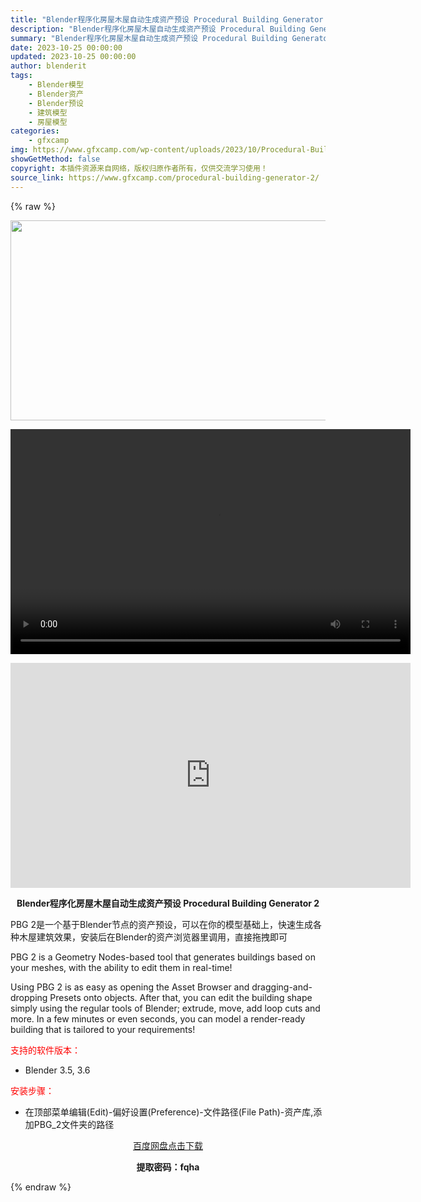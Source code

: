 ```yaml
---
title: "Blender程序化房屋木屋自动生成资产预设 Procedural Building Generator 2"
description: "Blender程序化房屋木屋自动生成资产预设 Procedural Building Generator 2 PBG 2是一个基于Blender节点的资产预设，可以在你的模型基础上，快速生成各种木屋建..."
summary: "Blender程序化房屋木屋自动生成资产预设 Procedural Building Generator 2 PBG 2是一个基于Blender节点的资产预设，可以在你的模型基础上，快速生成各种木屋建..."
date: 2023-10-25 00:00:00
updated: 2023-10-25 00:00:00
author: blenderit
tags: 
    - Blender模型
    - Blender资产
    - Blender预设
    - 建筑模型
    - 房屋模型
categories:
    - gfxcamp
img: https://www.gfxcamp.com/wp-content/uploads/2023/10/Procedural-Building-Generator-2.jpg
showGetMethod: false
copyright: 本插件资源来自网络，版权归原作者所有，仅供交流学习使用！
source_link: https://www.gfxcamp.com/procedural-building-generator-2/
---
```


{% raw %}
<div><p><img decoding="async" class="aligncenter size-full wp-image-115978" src="https://www.gfxcamp.com/wp-content/uploads/2023/10/Procedural-Building-Generator-2.jpg" data-src="https://www.gfxcamp.com/wp-content/uploads/2023/10/Procedural-Building-Generator-2.jpg" alt="" width="640" height="320" data-srcset="https://www.gfxcamp.com/wp-content/uploads/2023/10/Procedural-Building-Generator-2.jpg 640w, https://www.gfxcamp.com/wp-content/uploads/2023/10/Procedural-Building-Generator-2-150x75.jpg 150w" data-sizes="(max-width: 640px) 100vw, 640px"><br>
</p><center><div style="width: 640px;" class="wp-video"><!--[if lt IE 9]><script>document.createElement('video');</script><![endif]-->
<video class="wp-video-shortcode" id="video-115982-1" width="640" height="360" preload="true" controls="controls"><source type="video/mp4" src="http://cloud.video.taobao.com/play/u/null/p/1/e/6/t/1/433370008305.mp4?_=1"></source><a href="http://cloud.video.taobao.com/play/u/null/p/1/e/6/t/1/433370008305.mp4">http://cloud.video.taobao.com/play/u/null/p/1/e/6/t/1/433370008305.mp4</a></video></div></center><p style="text-align: center;"><iframe loading="lazy" src="https://player.youku.com/embed/XNjEyMjAyMzE2NA==" width="640" height="360" frameborder="0" allowfullscreen="allowfullscreen"></iframe></p><p style="text-align: center;"><strong>Blender程序化房屋木屋自动生成资产预设 Procedural Building Generator 2</strong></p><p>PBG 2是一个基于Blender节点的资产预设，可以在你的模型基础上，快速生成各种木屋建筑效果，安装后在Blender的资产浏览器里调用，直接拖拽即可</p><p>PBG 2 is a Geometry Nodes-based tool that generates buildings based on your meshes, with the ability to edit them in real-time!</p><p>Using PBG 2 is as easy as opening the Asset Browser and dragging-and-dropping Presets onto objects. After that, you can edit the building shape simply using the regular tools of Blender; extrude, move, add loop cuts and more. In a few minutes or even seconds, you can model a render-ready building that is tailored to your requirements!</p><p style="text-align: left;"><span style="color: #ff0000;">支持的软件版本：</span></p><ul>
<li style="text-align: left;">Blender 3.5, 3.6</li>
</ul><p style="text-align: left;"><span style="color: #ff0000;">安装步骤：</span></p><ul>
<li>在顶部菜单编辑(Edit)-偏好设置(Preference)-文件路径(File Path)-资产库,添加PBG_2文件夹的路径</li>
</ul><p style="text-align: center;"><a class="maxbutton-3 maxbutton maxbutton-baidu" target="_blank" rel="noopener" href="https://pan.baidu.com/s/1h_6Kk8gQXZ_soPDwMnMacg?pwd=fqha"><span class="mb-text">百度网盘点击下载</span></a></p><p style="text-align: center;"><strong>提取密码：fqha</strong></p></div>
<div style="display: none">gfxcamp</div>
{% endraw %}